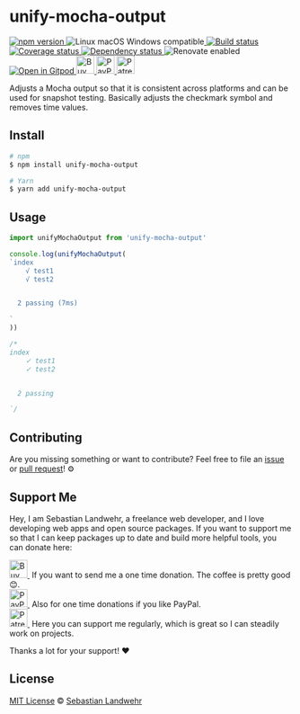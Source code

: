 <!-- TITLE/ -->
# unify-mocha-output
<!-- /TITLE -->

<!-- BADGES/ -->
  <p>
    <a href="https://npmjs.org/package/unify-mocha-output">
      <img
        src="https://img.shields.io/npm/v/unify-mocha-output.svg"
        alt="npm version"
      >
    </a><img src="https://img.shields.io/badge/os-linux%20%7C%C2%A0macos%20%7C%C2%A0windows-blue" alt="Linux macOS Windows compatible"><a href="https://github.com/dword-design/unify-mocha-output/actions">
      <img
        src="https://github.com/dword-design/unify-mocha-output/workflows/build/badge.svg"
        alt="Build status"
      >
    </a><a href="https://codecov.io/gh/dword-design/unify-mocha-output">
      <img
        src="https://codecov.io/gh/dword-design/unify-mocha-output/branch/master/graph/badge.svg"
        alt="Coverage status"
      >
    </a><a href="https://david-dm.org/dword-design/unify-mocha-output">
      <img src="https://img.shields.io/david/dword-design/unify-mocha-output" alt="Dependency status">
    </a><img src="https://img.shields.io/badge/renovate-enabled-brightgreen" alt="Renovate enabled"><br/><a href="https://gitpod.io/#https://github.com/dword-design/unify-mocha-output">
      <img src="https://gitpod.io/button/open-in-gitpod.svg" alt="Open in Gitpod">
    </a><a href="https://www.buymeacoffee.com/dword">
      <img
        src="https://www.buymeacoffee.com/assets/img/guidelines/download-assets-sm-2.svg"
        alt="Buy Me a Coffee"
        height="32"
      >
    </a><a href="https://paypal.me/SebastianLandwehr">
      <img
        src="https://dword-design.de/images/paypal.svg"
        alt="PayPal"
        height="32"
      >
    </a><a href="https://www.patreon.com/dworddesign">
      <img
        src="https://dword-design.de/images/patreon.svg"
        alt="Patreon"
        height="32"
      >
    </a>
</p>
<!-- /BADGES -->

<!-- DESCRIPTION/ -->
Adjusts a Mocha output so that it is consistent across platforms and can be used for snapshot testing. Basically adjusts the checkmark symbol and removes time values.
<!-- /DESCRIPTION -->

<!-- INSTALL/ -->
## Install

```bash
# npm
$ npm install unify-mocha-output

# Yarn
$ yarn add unify-mocha-output
```
<!-- /INSTALL -->

## Usage

```js
import unifyMochaOutput from 'unify-mocha-output'

console.log(unifyMochaOutput(
`index
    √ test1
    √ test2


  2 passing (7ms)

`
))

/*
index
    ✓ test1
    ✓ test2


  2 passing

`/
```


<!-- LICENSE/ -->
## Contributing

Are you missing something or want to contribute? Feel free to file an [issue](https://github.com/dword-design/unify-mocha-output/issues) or [pull request](https://github.com/dword-design/unify-mocha-output/pulls)! ⚙️

## Support Me

Hey, I am Sebastian Landwehr, a freelance web developer, and I love developing web apps and open source packages. If you want to support me so that I can keep packages up to date and build more helpful tools, you can donate here:

<p>
  <a href="https://www.buymeacoffee.com/dword">
    <img
      src="https://www.buymeacoffee.com/assets/img/guidelines/download-assets-sm-2.svg"
      alt="Buy Me a Coffee"
      height="32"
    >
  </a>&nbsp;If you want to send me a one time donation. The coffee is pretty good 😊.<br/>
  <a href="https://paypal.me/SebastianLandwehr">
    <img
      src="https://dword-design.de/images/paypal.svg"
      alt="PayPal"
      height="32"
    >
  </a>&nbsp;Also for one time donations if you like PayPal.<br/>
  <a href="https://www.patreon.com/dworddesign">
    <img
      src="https://dword-design.de/images/patreon.svg"
      alt="Patreon"
      height="32"
    >
  </a>&nbsp;Here you can support me regularly, which is great so I can steadily work on projects.
</p>

Thanks a lot for your support! ❤️

## License

[MIT License](https://opensource.org/licenses/MIT) © [Sebastian Landwehr](https://dword-design.de)
<!-- /LICENSE -->
